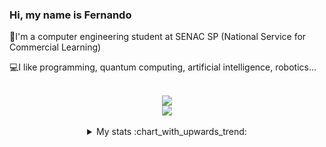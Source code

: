 ### Hi, my name is Fernando

👋I'm a computer engineering student at SENAC SP (National Service for Commercial Learning) 

💻I like programming, quantum computing, artificial intelligence, robotics...

<br>

<div align="center">
  <img src="https://skillicons.dev/icons?i=gcp,azure,linux,windows,apple,vscode,mysql,nodejs,tensorflow,raspberrypi,androidstudio,arduino"/>
  <br>
  <img src="https://skillicons.dev/icons?i=py,java,c,cs,cpp,godot,lua,ts,vue"/>
</div>

</br>

<details align="center">
  <summary>My stats :chart_with_upwards_trend:</summary>
  <br/>
  <a href="https://github.com/kkauadev" align="center">
    <img src="https://github-readme-stats.vercel.app/api?username=DevFernandoMartins&rank_icon=github&hide_title=true&card_width=300px&show_icons=true&icon_color=2F81F7&bg_color=0D1117&title_color=2F81F7&text_color=f0f6fc&hide_border=true" />
    <img src="https://github-readme-stats.vercel.app/api/top-langs/?username=DevFernandoMartins&layout=compact&card_width=400px&show_icons=true&icon_color=2F81F7&bg_color=0D1117&title_color=2F81F7&text_color=f0f6fc&icon_color=2F81F7&hide_border=true" />
  </a>
</details>
